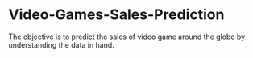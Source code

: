 # Video-Games-Sales-Prediction
The objective is to predict the sales of video game around the globe by understanding the data in hand.
